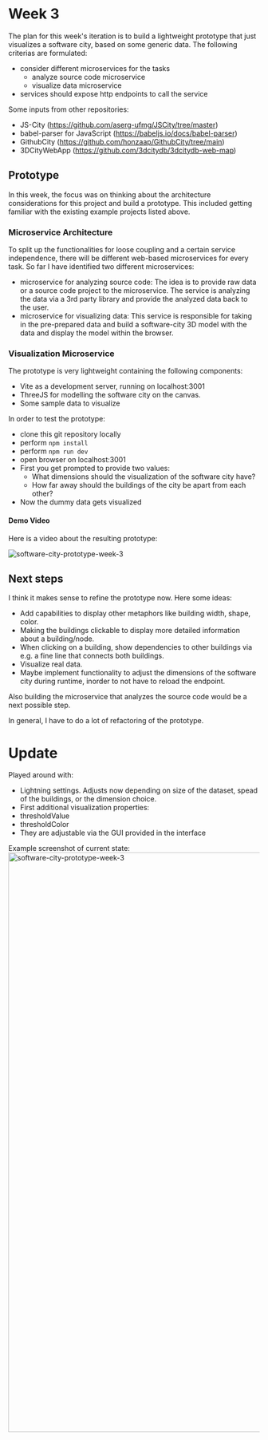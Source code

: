 # Week 3

The plan for this week's iteration is to build a lightweight prototype that just visualizes a software city, based on some generic data. The following criterias are formulated:
* consider different microservices for the tasks
  * analyze source code microservice
  * visualize data microservice
* services should expose http endpoints to call the service

Some inputs from other repositories:
* JS-City (https://github.com/aserg-ufmg/JSCity/tree/master)
* babel-parser for JavaScript (https://babeljs.io/docs/babel-parser)
* GithubCity (https://github.com/honzaap/GithubCity/tree/main)
* 3DCityWebApp (https://github.com/3dcitydb/3dcitydb-web-map)

## Prototype
In this week, the focus was on thinking about the architecture considerations for this project and build a prototype. This included getting familiar with the existing example projects listed above. 

### Microservice Architecture
To split up the functionalities for loose coupling and a certain service independence, there will be different web-based microservices for every task. So far I have identified two different microservices:
* microservice for analyzing source code: The idea is to provide raw data or a source code project to the microservice. The service is analyzing the data via a 3rd party library and provide the analyzed data back to the user.
* microservice for visualizing data: This service is responsible for taking in the pre-prepared data and build a software-city 3D model with the data and display the model within the browser.

### Visualization Microservice
The prototype is very lightweight containing the following components:
* Vite as a development server, running on localhost:3001
* ThreeJS for modelling the software city on the canvas.
* Some sample data to visualize

In order to test the prototype:
* clone this git repository locally
* perform ```npm install```
* perform ```npm run dev```
* open browser on localhost:3001
* First you get prompted to provide two values:
  * What dimensions should the visualization of the software city have?
  * How far away should the buildings of the city be apart from each other?
* Now the dummy data gets visualized

#### Demo Video
Here is a video about the resulting prototype:

![software-city-prototype-week-3](https://github.com/jonaslanzlinger/software-city-project/blob/main/video-demos/software-city-prototype-week-3.gif)


## Next steps
I think it makes sense to refine the prototype now. Here some ideas:
* Add capabilities to display other metaphors like building width, shape, color.
* Making the buildings clickable to display more detailed information about a building/node.
* When clicking on a building, show dependencies to other buildings via e.g. a fine line that connects both buildings.
* Visualize real data.
* Maybe implement functionality to adjust the dimensions of the software city during runtime, inorder to not have to reload the endpoint.

Also building the microservice that analyzes the source code would be a next possible step.

In general, I have to do a lot of refactoring of the prototype.

# Update
Played around with:
* Lightning settings. Adjusts now depending on size of the dataset, spead of the buildings, or the dimension choice.
* First additional visualization properties:
 * thresholdValue
 * thresholdColor
 * They are adjustable via the GUI provided in the interface

Example screenshot of current state:
<img width="1162" alt="software-city-prototype-week-3" src="https://github.com/jonaslanzlinger/software-city-project/assets/141398686/676e58b8-c8de-4c90-a878-c35ad88e274b">

